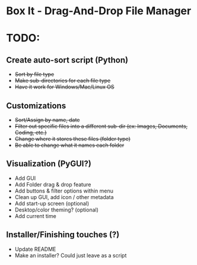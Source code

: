 # Box It - Drag-And-Drop File Manager

# TODO:

## Create auto-sort script (Python)
- ~~Sort by file type~~
- ~~Make sub-directories for each file type~~
- ~~Have it work for Windows/Mac/Linux OS~~

## Customizations
- ~~Sort/Assign by name, date~~
- ~~Filter out specific files into a different sub-dir (ex: Images, Documents, Coding, etc.)~~
- ~~Change where it stores these files (folder type)~~
- ~~Be able to change what it names each folder~~

## Visualization (PyGUI?)
- Add GUI
- Add Folder drag & drop feature
- Add buttons & filter options within menu
- Clean up GUI, add icon / other metadata
- Add start-up screen (optional)
- Desktop/color theming? (optional)
- Add current time 

## Installer/Finishing touches (?)
- Update README
- Make an installer? Could just leave as a script

